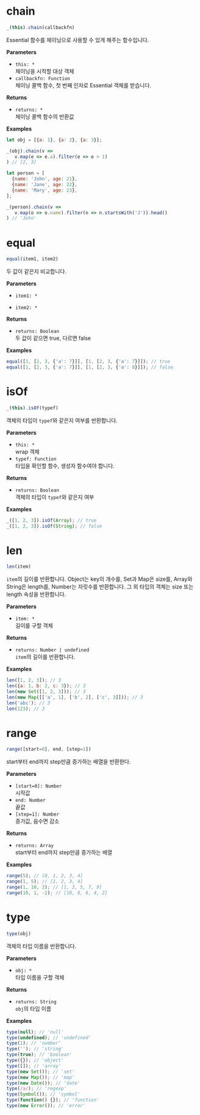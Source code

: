 
# chain
```js
_(this).chain(callbackfn)
```
Essential 함수를 체이닝으로 사용할 수 있게 해주는 함수입니다.

**Parameters**
- `this: *`  
  체이닝을 시작할 대상 객체
- `callbackfn: Function`  
  체이닝 콜백 함수, 첫 번째 인자로 Essential 객체를 받습니다.

**Returns**
- `returns: *`  
  체이닝 콜백 함수의 반환값

**Examples**
```js
let obj = [{a: 1}, {a: 2}, {a: 3}];

_(obj).chain(v =>
   v.map(e => e.a).filter(e => e > 1)
) // [2, 3]

let person = [
  {name: 'John', age: 21},
  {name: 'Jane', age: 22},
  {name: 'Mary', age: 23},
];

_(person).chain(v =>
   v.map(o => o.name).filter(n => n.startsWith('J')).head()
) // 'John'
```

# equal
```js
equal(item1, item2)
```
두 값이 같은지 비교합니다.

**Parameters**
- `item1: *`  
  
- `item2: *`  
  

**Returns**
- `returns: Boolean`  
  두 값이 같으면 true, 다르면 false

**Examples**
```js
equal([1, [2, 3, {'a': 7}]], [1, [2, 3, {'a': 7}]]); // true
equal([1, [2, 3, {'a': 7}]], [1, [2, 3, {'a': 8}]]); // false
```

# isOf
```js
_(this).isOf(typef)
```
객체의 타입이 `typef`와 같은지 여부를 반환합니다.

**Parameters**
- `this: *`  
  wrap 객체
- `typef: Function`  
  타입을 확인할 함수, 생성자 함수여야 합니다.

**Returns**
- `returns: Boolean`  
  객체의 타입이 `typef`와 같은지 여부

**Examples**
```js
_([1, 2, 3]).isOf(Array); // true
_([1, 2, 3]).isOf(String); // false
```

# len
```js
len(item)
```
`item`의 길이를 반환합니다. Object는 key의 개수를, Set과 Map은 size를, Array와 String은 length를, Number는 자릿수를 반환합니다. 그 외 타입의 객체는 size 또는 length 속성을 반환합니다.

**Parameters**
- `item: *`  
  길이를 구할 객체

**Returns**
- `returns: Number | undefined`  
  `item`의 길이를 반환합니다.

**Examples**
```js
len([1, 2, 3]); // 3
len({a: 1, b: 2, c: 3}); // 3
len(new Set([1, 2, 3])); // 3
len(new Map([['a', 1], ['b', 2], ['c', 3]])); // 3
len('abc'); // 3
len(123); // 3
```

# range
```js
range([start=0], end, [step=1])
```
start부터 end까지 step만큼 증가하는 배열을 반환한다.

**Parameters**
- `[start=0]: Number`  
  시작값
- `end: Number`  
  끝값
- `[step=1]: Number`  
  증가값, 음수면 감소

**Returns**
- `returns: Array`  
  start부터 end까지 step만큼 증가하는 배열

**Examples**
```js
range(5); // [0, 1, 2, 3, 4]
range(1, 5); // [1, 2, 3, 4]
range(1, 10, 2); // [1, 3, 5, 7, 9]
range(10, 1, -2); // [10, 8, 6, 4, 2]
```

# type
```js
type(obj)
```
객체의 타입 이름을 반환합니다.

**Parameters**
- `obj: *`  
  타입 이름을 구할 객체

**Returns**
- `returns: String`  
  `obj`의 타입 이름

**Examples**
```js
type(null); // 'null'
type(undefined); // 'undefined'
type(1); // 'number'
type(''); // 'string'
type(true); // 'boolean'
type({}); // 'object'
type([]); // 'array'
type(new Set()); // 'set'
type(new Map()); // 'map'
type(new Date()); // 'date'
type(/a/); // 'regexp'
type(Symbol()); // 'symbol'
type(function() {}); // 'function'
type(new Error()); // 'error'
```
